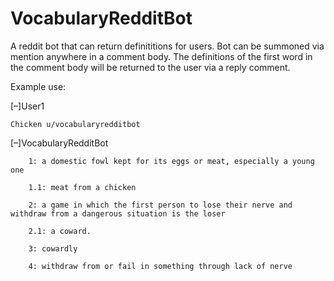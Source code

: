# VocabularyRedditBot
A reddit bot that can return definititions for users. Bot can be summoned via mention anywhere in a comment body. The definitions of the first word in the comment body will be returned to the user via a reply comment.

Example use:

[–]User1

    Chicken u/vocabularyredditbot
  
   [–]VocabularyRedditBot

        1: a domestic fowl kept for its eggs or meat, especially a young one

        1.1: meat from a chicken

        2: a game in which the first person to lose their nerve and withdraw from a dangerous situation is the loser

        2.1: a coward.

        3: cowardly

        4: withdraw from or fail in something through lack of nerve
